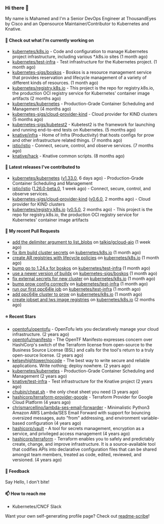 ### Hi there 👋

My name is Mahamed and I'm a Senior DevOps Engineer at ThousandEyes by Cisco and an Opensource Maintainer/Contributor to Kubernetes and Knative.

#### 👷 Check out what I'm currently working on

- [kubernetes/k8s.io](https://github.com/kubernetes/k8s.io) - Code and configuration to manage Kubernetes project infrastructure, including various *.k8s.io sites (1 month ago)
- [kubernetes/test-infra](https://github.com/kubernetes/test-infra) - Test infrastructure for the Kubernetes project. (1 month ago)
- [kubernetes-sigs/boskos](https://github.com/kubernetes-sigs/boskos) - Boskos is a resource management service that provides reservation and lifecycle management of a variety of different kinds of resources. (1 month ago)
- [kubernetes/registry.k8s.io](https://github.com/kubernetes/registry.k8s.io) - This project is the repo for registry.k8s.io, the production OCI registry service for Kubernetes&#39; container image artifacts (2 months ago)
- [kubernetes/kubernetes](https://github.com/kubernetes/kubernetes) - Production-Grade Container Scheduling and Management (4 months ago)
- [kubernetes-sigs/cloud-provider-kind](https://github.com/kubernetes-sigs/cloud-provider-kind) - Cloud provider for KIND clusters (5 months ago)
- [kubernetes-sigs/kubetest2](https://github.com/kubernetes-sigs/kubetest2) - Kubetest2 is the framework for launching and running end-to-end tests on Kubernetes. (5 months ago)
- [knative/infra](https://github.com/knative/infra) - Home of Infra (Productivity) that hosts configs for prow and other infrastructure related things. (7 months ago)
- [istio/istio](https://github.com/istio/istio) - Connect, secure, control, and observe services. (7 months ago)
- [knative/hack](https://github.com/knative/hack) - Knative common scripts. (8 months ago)

#### 🔭 Latest releases I've contributed to

- [kubernetes/kubernetes](https://github.com/kubernetes/kubernetes) ([v1.33.0](https://github.com/kubernetes/kubernetes/releases/tag/v1.33.0), 6 days ago) - Production-Grade Container Scheduling and Management
- [istio/istio](https://github.com/istio/istio) ([1.26.0-beta.0](https://github.com/istio/istio/releases/tag/1.26.0-beta.0), 1 week ago) - Connect, secure, control, and observe services.
- [kubernetes-sigs/cloud-provider-kind](https://github.com/kubernetes-sigs/cloud-provider-kind) ([v0.6.0](https://github.com/kubernetes-sigs/cloud-provider-kind/releases/tag/v0.6.0), 2 months ago) - Cloud provider for KIND clusters
- [kubernetes/registry.k8s.io](https://github.com/kubernetes/registry.k8s.io) ([v0.5.0](https://github.com/kubernetes/registry.k8s.io/releases/tag/v0.5.0), 2 months ago) - This project is the repo for registry.k8s.io, the production OCI registry service for Kubernetes&#39; container image artifacts

#### 🔨 My recent Pull Requests

- [add the delimiter argument to list_blobs](https://github.com/talkiq/gcloud-aio/pull/885) on [talkiq/gcloud-aio](https://github.com/talkiq/gcloud-aio) (1 week ago)
- [fix ibm build cluster secrets](https://github.com/kubernetes/k8s.io/pull/7914) on [kubernetes/k8s.io](https://github.com/kubernetes/k8s.io) (1 month ago)
- [create AR registries with lifecycle policies](https://github.com/kubernetes/k8s.io/pull/7913) on [kubernetes/k8s.io](https://github.com/kubernetes/k8s.io) (1 month ago)
- [bump go to 1.24.x for boskos](https://github.com/kubernetes/test-infra/pull/34509) on [kubernetes/test-infra](https://github.com/kubernetes/test-infra) (1 month ago)
- [use a newer version of buildx](https://github.com/kubernetes-sigs/boskos/pull/220) on [kubernetes-sigs/boskos](https://github.com/kubernetes-sigs/boskos) (1 month ago)
- [fix external secrets for new cluster](https://github.com/kubernetes/k8s.io/pull/7883) on [kubernetes/k8s.io](https://github.com/kubernetes/k8s.io) (1 month ago)
- [bump prow config correctly](https://github.com/kubernetes/test-infra/pull/34504) on [kubernetes/test-infra](https://github.com/kubernetes/test-infra) (1 month ago)
- [run our first ppc64le job](https://github.com/kubernetes/test-infra/pull/34503) on [kubernetes/test-infra](https://github.com/kubernetes/test-infra) (1 month ago)
- [add ppc64le cluster to prow](https://github.com/kubernetes/k8s.io/pull/7862) on [kubernetes/k8s.io](https://github.com/kubernetes/k8s.io) (1 month ago)
- [create jobset and lws image registries](https://github.com/kubernetes/k8s.io/pull/7824) on [kubernetes/k8s.io](https://github.com/kubernetes/k8s.io) (2 months ago)

#### ⭐ Recent Stars

- [opentofu/opentofu](https://github.com/opentofu/opentofu) - OpenTofu lets you declaratively manage your cloud infrastructure. (2 years ago)
- [opentofu/manifesto](https://github.com/opentofu/manifesto) - The OpenTF Manifesto expresses concern over HashiCorp&#39;s switch of the Terraform license from open-source to the Business Source License (BSL) and calls for the tool&#39;s return to a truly open-source license. (2 years ago)
- [kelseyhightower/nocode](https://github.com/kelseyhightower/nocode) - The best way to write secure and reliable applications. Write nothing; deploy nowhere. (2 years ago)
- [kubernetes/kubernetes](https://github.com/kubernetes/kubernetes) - Production-Grade Container Scheduling and Management (2 years ago)
- [knative/test-infra](https://github.com/knative/test-infra) - Test infrastructure for the Knative project (2 years ago)
- [chubin/cheat.sh](https://github.com/chubin/cheat.sh) - the only cheat sheet you need (3 years ago)
- [hashicorp/terraform-provider-google](https://github.com/hashicorp/terraform-provider-google) - Terraform Provider for Google Cloud Platform (4 years ago)
- [chrismarcellino/lambda-ses-email-forwarder](https://github.com/chrismarcellino/lambda-ses-email-forwarder) - Minimalistic Python3 Amazon AWS Lambda/SES Email Forward with support for bouncing oversized messages, auto &#34;from&#34; addressing, and environment variable-based configuration (4 years ago)
- [hashicorp/vault](https://github.com/hashicorp/vault) - A tool for secrets management, encryption as a service, and privileged access management (4 years ago)
- [hashicorp/terraform](https://github.com/hashicorp/terraform) - Terraform enables you to safely and predictably create, change, and improve infrastructure. It is a source-available tool that codifies APIs into declarative configuration files that can be shared amongst team members, treated as code, edited, reviewed, and versioned. (4 years ago)

#### 💬 Feedback

Say Hello, I don't bite!

#### 📫 How to reach me

- Kubernetes/CNCF Slack

Want your own self-generating profile page? Check out [readme-scribe](https://github.com/muesli/readme-scribe)!


